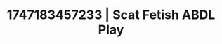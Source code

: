 ---
categories:
- Whispered desires
- Lactation play
- Deep intimacy
- Athlete
- Wet skin
image: /assets/images/1747183457233.jpg
layout: post
seo:
  description: Featured content with artistic Scat Fetish, ABDL Play. HD images available.
  keywords: Scat Fetish, ABDL Play
  og_image: /assets/images/1747183457233.jpg
  schema_type: VisualArtwork
tags:
- '#1747183457233'
- Scat Fetish
- ABDL Play
title: 1747183457233 | Scat Fetish ABDL Play
---
